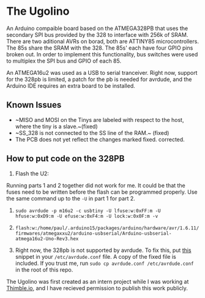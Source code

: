 # The Ugolino
An Arduino compaible board based on the ATMEGA328PB that uses the secondary SPI
bus provided by the 328 to interface with 256k of SRAM. There are two aditional
AVRs on borad, both are ATTINY85 microcontrollers. The 85s share the SRAM with
the 328. The 85s' each have four GPIO pins broken out. In order to implement
this functionality, bus switches were used to multiplex the SPI bus and GPIO of
each 85.

An ATMEGA16u2 was used as a USB to serial tranceiver. Right now, support for the
328pb is limited, a patch for the pb is needed for avrdude, and the Arduino IDE
requires an extra board to be installed.

## Known Issues
* ~MISO and MOSI on the Tinys are labeled with respect to the host, where the
tiny is a slave.~(fixed)
* ~SS_328 is not connected to the SS line of the RAM.~ (fixed)
* The PCB does not yet reflect the changes marked fixed.
corrected.

## How to put code on the 328PB

1. Flash the U2:

  Running parts 1 and 2 together did not work for me. It could be that the fuses need to be written before the flash can be programmed properly. Use the same command up to the ```-U``` in part 1 for part 2.
  1. ```sudo avrdude -p m16u2 -c usbtiny -U lfuse:w:0xFF:m -U hfuse:w:0xD9:m -U efuse:w:0xF4:m -U lock:w:0x0F:m -v```
  2. ```flash:w:/home/paul/.arduino15/packages/arduino/hardware/avr/1.6.11/firmwares/atmegaxxu2/arduino-usbserial/Arduino-usbserial-atmega16u2-Uno-Rev3.hex```

2. Right now, the 328pb is not supported by avrdude. To fix this, put
[this](https://savannah.nongnu.org/bugs/?48237) snippet in your
`/etc/avrdude.conf` file. A copy of the fixed file is included. If you trust
me, run `sudo cp avrdude.conf /etc/avrdude.conf` in the root of this repo.


The Ugolino was first created as an intern project while I was working at
[Thimble.io](http://thimble.io), and I have recieved permission to publish this
work publicly.
